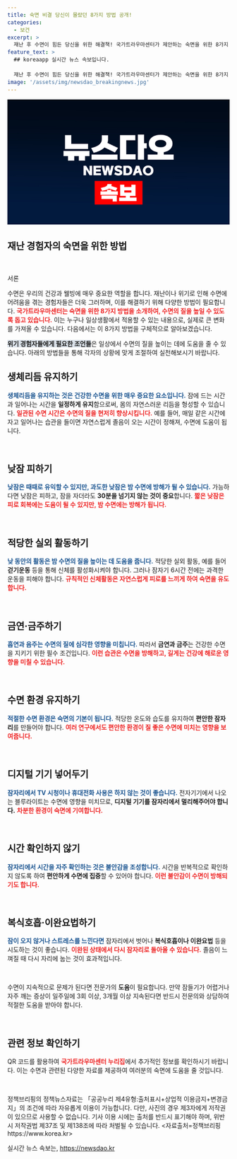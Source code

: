 ```yaml
---
title: 숙면 비결 당신이 몰랐던 8가지 방법 공개!
categories:
  - 보건
excerpt: >
  재난 후 수면이 힘든 당신을 위한 해결책! 국가트라우마센터가 제안하는 숙면을 위한 8가지 방법으로 건강한 꿈나라로 떠나보세요. 실생활에서 손쉽게 적용 가능한 팁을 지금 확인해보세요!
feature_text: >
  ## koreaapp 실시간 뉴스 속보입니다.

  재난 후 수면이 힘든 당신을 위한 해결책! 국가트라우마센터가 제안하는 숙면을 위한 8가지 방법으로 건강한 꿈나라로 떠나보세요. 실생활에서 손쉽게 적용 가능한 팁을 지금 확인해보세요!
image: '/assets/img/newsdao_breakingnews.jpg'
---
```


<p><img src="/assets/img/newsdao_breakingnews.jpg" alt="koreaapp 속보" /></p>

<h2 data-ke-size="size26">재난 경험자의 숙면을 위한 방법</h2>

<p data-ke-size="size16">&nbsp;</p>

<p>서론</p>

<p>수면은 우리의 건강과 웰빙에 매우 중요한 역할을 합니다. 재난이나 위기로 인해 수면에 어려움을 겪는 경험자들은 더욱 그러하며, 이를 해결하기 위해 다양한 방법이 필요합니다. <b><span style="color: #ee2323;">국가트라우마센터는 숙면을 위한 8가지 방법을 소개하여, 수면의 질을 높일 수 있도록 돕고 있습니다.</span></b> 이는 누구나 일상생활에서 적용할 수 있는 내용으로, 실제로 큰 변화를 가져올 수 있습니다. 다음에서는 이 8가지 방법을 구체적으로 알아보겠습니다.</p>

<p><b><span style="background-color: #21538527;">위기 경험자들에게 필요한 조언들</span></b>은 일상에서 수면의 질을 높이는 데에 도움을 줄 수 있습니다. 아래의 방법들을 통해 각자의 상황에 맞게 조절하여 실천해보시기 바랍니다.</p>

<h2 data-ke-size="size26">생체리듬 유지하기</h2>

<p><b><span style="color: #1a5490;">생체리듬을 유지하는 것은 건강한 수면을 위한 매우 중요한 요소입니다.</span></b> 잠에 드는 시간과 일어나는 시간을 <b>일정하게 유지</b>함으로써, 몸의 자연스러운 리듬을 형성할 수 있습니다. <b><span style="color: #ee2323;">일관된 수면 시간은 수면의 질을 현저히 향상시킵니다.</span></b> 예를 들어, 매일 같은 시간에 자고 일어나는 습관을 들이면 자연스럽게 졸음이 오는 시간이 정해져, 수면에 도움이 됩니다.</p>

<p data-ke-size="size16">&nbsp;</p>

<h2 data-ke-size="size26">낮잠 피하기</h2>

<p><b><span style="color: #1a5490;">낮잠은 때때로 유익할 수 있지만, 과도한 낮잠은 밤 수면에 방해가 될 수 있습니다.</span></b> 가능하다면 낮잠은 피하고, 잠을 자더라도 <b>30분을 넘기지 않는 것이 중요</b>합니다. <b><span style="color: #ee2323;">짧은 낮잠은 피로 회복에는 도움이 될 수 있지만, 밤 수면에는 방해가 됩니다.</span></b></p>

<p data-ke-size="size16">&nbsp;</p>

<h2 data-ke-size="size26">적당한 실외 활동하기</h2>

<p><b><span style="color: #1a5490;">낮 동안의 활동은 밤 수면의 질을 높이는 데 도움을 줍니다.</span></b> 적당한 실외 활동, 예를 들어 <b>걷기운동</b> 등을 통해 신체를 활성화시켜야 합니다. 그러나 잠자기 6시간 전에는 과격한 운동을 피해야 합니다. <b><span style="color: #ee2323;">규칙적인 신체활동은 자연스럽게 피로를 느끼게 하여 숙면을 유도합니다.</span></b></p>

<p data-ke-size="size16">&nbsp;</p>

<h2 data-ke-size="size26">금연·금주하기</h2>

<p><b><span style="color: #1a5490;">흡연과 음주는 수면의 질에 심각한 영향을 미칩니다.</span></b> 따라서 <b>금연과 금주</b>는 건강한 수면을 지키기 위한 필수 조건입니다. <b><span style="color: #ee2323;">이런 습관은 수면을 방해하고, 길게는 건강에 해로운 영향을 미칠 수 있습니다.</span></b></p>

<p data-ke-size="size16">&nbsp;</p>

<h2 data-ke-size="size26">수면 환경 유지하기</h2>

<p><b><span style="color: #1a5490;">적절한 수면 환경은 숙면의 기본이 됩니다.</span></b> 적당한 온도와 습도를 유지하여 <b>편안한 잠자리</b>를 만들어야 합니다. <b><span style="color: #ee2323;">여러 연구에서도 편안한 환경이 질 좋은 수면에 미치는 영향을 보여줍니다.</span></b></p>

<p data-ke-size="size16">&nbsp;</p>

<h2 data-ke-size="size26">디지털 기기 넣어두기</h2>

<p><b><span style="color: #1a5490;">잠자리에서 TV 시청이나 휴대전화 사용은 하지 않는 것이 좋습니다.</span></b> 전자기기에서 나오는 블루라이트는 수면에 영향을 미치므로, <b>디지털 기기를 잠자리에서 멀리해주어야 합니다.</b> <b><span style="color: #ee2323;">차분한 환경이 숙면에 기여합니다.</span></b></p>

<p data-ke-size="size16">&nbsp;</p>

<h2 data-ke-size="size26">시간 확인하지 않기</h2>

<p><b><span style="color: #1a5490;">잠자리에서 시간을 자주 확인하는 것은 불안감을 조성합니다.</span></b> 시간을 반복적으로 확인하지 않도록 하여 <b>편안하게 수면에 집중</b>할 수 있어야 합니다. <b><span style="color: #ee2323;">이런 불안감이 수면이 방해되기도 합니다.</span></b></p>

<p data-ke-size="size16">&nbsp;</p>

<h2 data-ke-size="size26">복식호흡·이완요법하기</h2>

<p><b><span style="color: #1a5490;">잠이 오지 않거나 스트레스를 느낀다면</span></b> 잠자리에서 벗어나 <b>복식호흡이나 이완요법</b> 등을 시도하는 것이 좋습니다. <b><span style="color: #ee2323;">이완된 상태에서 다시 잠자리로 돌아올 수 있습니다.</span></b> 졸음이 느껴질 때 다시 자리에 눕는 것이 효과적입니다.</p>

<p data-ke-size="size16">&nbsp;</p>

<p>수면이 지속적으로 문제가 된다면 전문가의 <b>도움</b>이 필요합니다. 만약 잠들기가 어렵거나 자주 깨는 증상이 일주일에 3회 이상, 3개월 이상 지속된다면 반드시 전문의와 상담하여 적절한 도움을 받아야 합니다.</p>

<p data-ke-size="size16">&nbsp;</p>

<h2 data-ke-size="size26">관련 정보 확인하기</h2>

<p>QR 코드를 활용하여 <b><span style="color: #ee2323;">국가트라우마센터 누리집</span></b>에서 추가적인 정보를 확인하시기 바랍니다. 이는 수면과 관련된 다양한 자료를 제공하여 여러분의 숙면에 도움을 줄 것입니다. </p>

<p data-ke-size="size16">&nbsp;</p>

<p>정책브리핑의 정책뉴스자료는 「공공누리 제4유형:출처표시+상업적 이용금지+변경금지」의 조건에 따라 자유롭게 이용이 가능합니다. 다만, 사진의 경우 제3자에게 저작권이 있으므로 사용할 수 없습니다. 기사 이용 시에는 출처를 반드시 표기해야 하며, 위반 시 저작권법 제37조 및 제138조에 따라 처벌될 수 있습니다. &lt;자료출처=정책브리핑 https://www.korea.kr></p>
실시간 뉴스 속보는, <a href="https://newsdao.kr" rel="dofollow">https://newsdao.kr</a>


